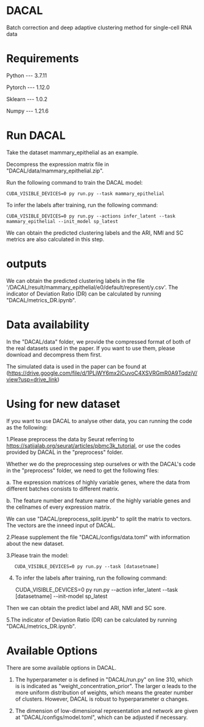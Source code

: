 # DACAL
Batch correction and deep adaptive clustering method for single-cell RNA data 
# Requirements
Python --- 3.7.11

Pytorch --- 1.12.0

Sklearn --- 1.0.2

Numpy --- 1.21.6

# Run DACAL

Take the dataset mammary_epithelial as an example.

Decompress the expression matrix file in "DACAL/data/mammary_epithelial.zip".

 Run the following command to train the DACAL model:
 
    CUDA_VISIBLE_DEVICES=0 py run.py --task mammary_epithelial 

To infer the labels after training, run the following command:

    CUDA_VISIBLE_DEVICES=0 py run.py --actions infer_latent --task mammary_epithelial --init_model sp_latest

We can obtain the predicted clustering labels and the ARI, NMI and SC metrics are also calculated in this step. 

# outputs

We can obtain the predicted clustering labels in the file '/DACAL/result/mammary_epithelial/e0/default/represent/y.csv'. The indicator of Deviation Ratio (DR) can be calculated by running "DACAL/metrics_DR.ipynb".

# Data availability

In the "DACAL/data" folder, we provide the compressed format of both of the real datasets used in the paper. If you want to use them, please download and decompress them first.

The simulated data is  used in the paper can be found at (https://drive.google.com/file/d/1PLjWY6mx2iCuvoC4XSVRGmR0A9TqdzjV/view?usp=drive_link)

# Using for new dataset

If you want to use DACAL to analyse other data, you can running the code as the following:

1.Please preprocess the data by Seurat referring to https://satijalab.org/seurat/articles/pbmc3k_tutorial, or use the codes provided by DACAL in the "preprocess" folder.

Whether we do the preprocessing step ourselves or with the DACAL's code in the "preprocess" folder, we need to get the following files:

a. The expression matrices of highly variable genes, where the data from different batches consists to different matrix.

b. The feature number and feature name of the highly variable genes and the cellnames of every expression matrix.

We can use "DACAL/preprocess_split.ipynb" to split the matrix to vectors. The vectors are the inneed input of DACAL.

2.Please supplement the file "DACAL/configs/data.toml" with information about the new dataset.

3.Please train the model:

       CUDA_VISIBLE_DEVICES=0 py run.py --task [datasetname]

4. To infer the labels after training, run the following command:

      CUDA_VISIBLE_DEVICES=0 py run.py --action infer_latent --task [datasetname] --init-model sp_latest
   

Then we can obtain the predict label and ARI, NMI and SC sore.


5.The indicator of Deviation Ratio (DR) can be calculated by running "DACAL/metrics_DR.ipynb".

# Available Options

There are some available options in DACAL.

1. The hyperparameter α is defined in "DACAL/run.py" on line 310, which is is indicated as "weight_concentration_prior". The larger α leads to the more uniform distribution of weights, which means the greater number of clusters. However, DACAL is robust to hyperparameter α changes.

2. The dimension of low-dimensional representation and network are given at "DACAL/configs/model.toml", which can be adjusted if necessary.

